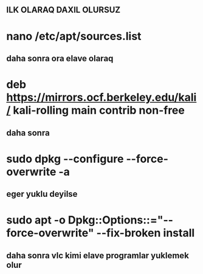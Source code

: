 ## ILK OLARAQ DAXIL OLURSUZ

# nano /etc/apt/sources.list



## daha sonra ora elave olaraq 

#    deb https://mirrors.ocf.berkeley.edu/kali/ kali-rolling main contrib non-free


## daha sonra 

#    sudo dpkg --configure --force-overwrite -a

## eger yuklu deyilse 

# sudo apt -o Dpkg::Options::="--force-overwrite" --fix-broken install


## daha sonra vlc kimi elave programlar yuklemek olur
